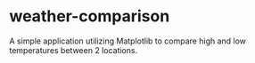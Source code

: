 # weather-comparison
A simple application utilizing Matplotlib to compare high and low temperatures between 2 locations.
